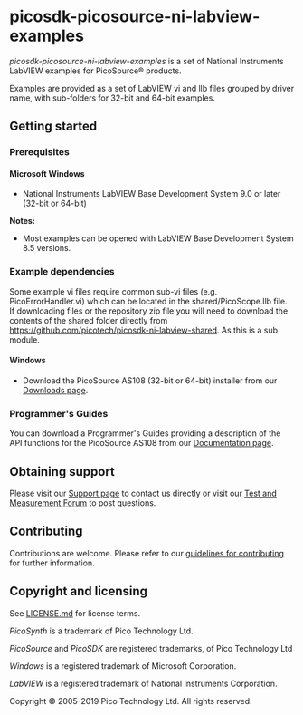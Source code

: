 # picosdk-picosource-ni-labview-examples

*picosdk-picosource-ni-labview-examples* is a set of National Instruments LabVIEW examples for PicoSource® products.

Examples are provided as a set of LabVIEW vi and llb files grouped by driver name, with sub-folders for 32-bit and 64-bit examples.

## Getting started

### Prerequisites

#### Microsoft Windows

* National Instruments LabVIEW Base Development System 9.0 or later (32-bit or 64-bit)

**Notes:** 

* Most examples can be opened with LabVIEW Base Development System 8.5 versions.

### Example dependencies

Some example vi files require common sub-vi files (e.g. PicoErrorHandler.vi) which can be located in the shared/PicoScope.llb file.
If downloading files or the repository zip file you will need to download the contents of the shared folder directly from https://github.com/picotech/picosdk-ni-labview-shared. As this is a sub module.

#### Windows

* Download the PicoSource AS108 (32-bit or 64-bit) installer from our [Downloads page](https://www.picotech.com/downloads).

### Programmer's Guides

You can download a Programmer's Guides providing a description of the API functions for the PicoSource AS108 from our [Documentation page](https://www.picotech.com/library/documentation).

## Obtaining support

Please visit our [Support page](https://www.picotech.com/tech-support) to contact us directly or visit our [Test and Measurement Forum](https://www.picotech.com/support/forum23.html) to post questions.

## Contributing

Contributions are welcome. Please refer to our [guidelines for contributing](.github/CONTRIBUTING.md) for further information.

## Copyright and licensing 

See [LICENSE.md](LICENSE.md) for license terms.

*PicoSynth* is a trademark of Pico Technology Ltd.

*PicoSource* and *PicoSDK* are registered trademarks, of Pico Technology Ltd

*Windows* is a registered trademark of Microsoft Corporation.

*LabVIEW* is a registered trademark of National Instruments Corporation.

Copyright © 2005-2019 Pico Technology Ltd. All rights reserved.

